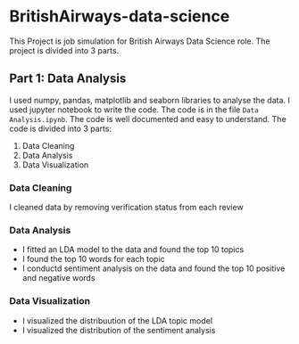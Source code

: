 # BritishAirways-data-science
This Project is job simulation for British Airways Data Science role. The project is divided into 3 parts.

## Part 1: Data Analysis
I used numpy, pandas, matplotlib and seaborn libraries to analyse the data. I used jupyter notebook to write the code. The code is in the file `Data Analysis.ipynb`. The code is well documented and easy to understand. The code is divided into 3 parts:
1. Data Cleaning
2. Data Analysis
3. Data Visualization


### Data Cleaning
I cleaned data by removing verification status from each review

### Data Analysis
- I fitted an LDA model to the data and found the top 10 topics
- I found the top 10 words for each topic
- I conductd sentiment analysis on the data and found the top 10 positive and negative words

### Data Visualization
- I visualized the distribuution of the LDA topic model
- I visualized the distribution of the sentiment analysis

